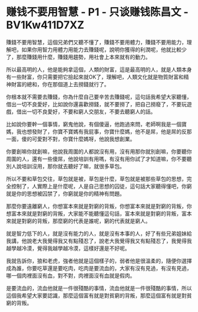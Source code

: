 # 赚钱不要用智慧 - P1 - 只谈赚钱陈昌文 - BV1Kw411D7XZ

賺錢不要用智慧，這個兄弟們又聽不懂了，賺錢不要用體力，賺錢不要用能力，理解吧，如果你用智力用體力用能力去賺錢呢，說明你獲得的利潤呢，他就比較少了，那麼賺錢用什麼，賺錢用趨勢，用社會上本來就有的動力。

所以最高明的人，他是能夠拿這個，人類的財富，這是最高明的人，就是人類本身有一些財富，你只需要把它撿起來就OK了，理解吧，人類文化就是物質財富和精神財富的總和，你在那個道上去撈錢就行了。

你根本就不需要去賺錢，你為什麼自己要辛苦去賺錢呢，這句話我希望大家聽懂，借出一切不良愛好，比如說你還喜歡撈錢，就不要撈了，把自己撈廢了，不要玩遊戲，借出一切不良愛好，不要和窮人交朋友，不要去聽窮人的話。

比如說你要幹一個事情，窮鬼他說，有個傻逼，他跑過來問，老師啊我是一個寶媽，我也想發財了，你寶不寶媽有我屁事，你寶什麼媽，他不是屌，他是屌的反那一面，傻的可愛對不對，你寶什麼媽呀，他說我想創業。

你要創嘛你就創嘛，他說我周圍的人都說沒有用，沒有用那你就別創嘛，你要聽你周圍的人，還有一些傻屌，他說培訓有用嗎，有沒有用你試了才知道嘛，你不要聽別人說培訓沒用，那你就去聽好了嘛，就很多草包。

所以不要和草包交往，草包就是被，草包是什麼，草包就是被那些草包的思想，完全控制了，人實際上是什麼呢，人是自己思想的囚徒，這句話大家聽得懂吧，你窮就是你的思想被囚禁了，你窮就是你的精神有問題。

那麼你要遠離窮人，你想富本來就是對窮的背叛，你想富本來就是對窮的背叛，你想富本來就是對窮的背叛，大家能不能聽懂這句話，富本來就是對窮的背叛，富本來就是對窮的背叛，那麼窮的代表是誰呢，窮的代表就是窮人。

就是智力低下的人，就是沒有能力的人，就是沒有本事的人，好了有些兄弟姐妹給我講，他說老大我覺得我又有點殘忍了，說老大我覺得我又有點殘忍了，我覺得我越學越冷漠，覺得我越學越冷漠，這樣好還是不好呢。

我就告訴你，狼和老虎，強者他就是這個樣子的，弱者他是很溫柔的，隨便你選擇成為誰，你要吃草還是要吃肉，吃肉是要流血的，大家有沒有見過，有沒有見過，哪一個肉裡面沒有血，對不對，肉裡面沒有血就是假肉。

是要流血的，流血他就是一件很殘酷的事情，流血他就是一件很殘酷的事情，所以這個我希望大家要認識，那麼這個富有就是對貧窮的背叛，那麼這個富有就是對貧窮的背叛。

